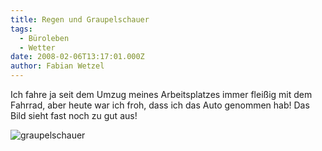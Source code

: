 ```yaml
---
title: Regen und Graupelschauer
tags:
  - Büroleben
  - Wetter
date: 2008-02-06T13:17:01.000Z
author: Fabian Wetzel
---
```


Ich fahre ja seit dem Umzug meines Arbeitsplatzes immer fleißig mit dem Fahrrad, aber heute war ich froh, dass ich das Auto genommen hab! Das Bild sieht fast noch zu gut aus!

![graupelschauer](graupelschauer.jpg)


